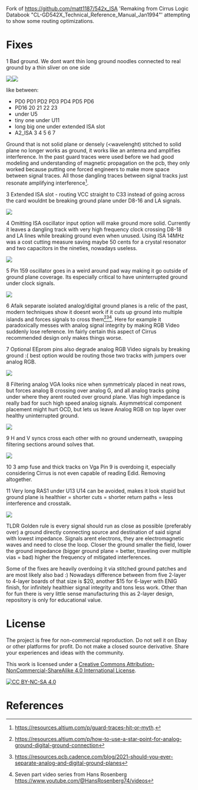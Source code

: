 Fork of https://github.com/matt1187/542x_ISA 'Remaking from Cirrus Logic Databook "CL-GD542X_Technical_Reference_Manual_Jan1994"' attempting to show some routing optimizations.
  
# Fixes

1 Bad ground. We dont want thin long ground noodles connected to real ground by a thin sliver on one side

<img src="images/bad_gnd1.png"><img src="images/bad_gnd2.png">

like between:
- PD0 PD1 PD2 PD3 PD4 PD5 PD6
- PD16 20 21 22 23
- under U5
- tiny one under U11
- long big one under extended ISA slot
- A2_ISA 3 4 5 6 7

Ground that is not solid plane or densely (<wavelenght) stitched to solid plane no longer works as ground, it works like an antenna and amplifies interference. In the past guard traces were used before we had good modeling and understanding of magnetic propagation on the pcb, they only worked because putting one forced engineers to make more space between signal traces. All those dangling traces between signal tracks just resonate amplifying interference[^1].

3 Extended ISA slot - routing VCC straight to C33 instead of going across the card wouldnt be breaking ground plane under D8-16 and LA signals.

<img src="images/bad_gnd3.png">

4 Omitting ISA oscillator input option will make ground more solid. Currently it leaves a dangling track with very high frequency clock crossing D8-18 and LA lines while breaking ground even when unused. Using ISA 14MHz was a cost cutting measure saving maybe 50 cents for a crystal resonator and two capacitors in the nineties, nowadays useless.

<img src="images/bad_gnd4.png">

5 Pin 159 oscillator goes in a weird around pad way making it go outside of ground plane coverage. Its especially critical to have uninterrupted ground under clock signals.

<img src="images/squiggly_clock.png">

6 Afaik separate isolated analog/digital ground planes is a relic of the past, modern techniques show it doesnt work if it cuts up ground into multiple islands and forces signals to cross them[^2][^3][^4]. Here for example it paradoxically messes with analog signal integrity by making RGB Video suddenly lose reference. Im fairly certain this aspect of Cirrus recommended design only makes things worse.

7 Optional EEprom pins also degrade analog RGB Video signals by breaking ground :( best option would be routing those two tracks with jumpers over analog RGB.

<img src="images/bad_gnd6_7.png">

8 Filtering analog VGA looks nice when symmetricaly placed in neat rows, but forces analog B crossing over analog G, and all analog tracks going under where they arent routed over ground plane. Vias high impedance is really bad for such high speed analog signals. Asymmetrical component placement might hurt OCD, but lets us leave Analog RGB on top layer over healthy uninterrupted ground.

<img src="images/bad_gnd8.png">

9 H and V syncs cross each other with no ground underneath, swapping filtering sections around solves that.

<img src="images/bad_gnd9.png">

10 3 amp fuse and thick tracks on Vga Pin 9 is overdoing it, especially considering Cirrus is not even capable of reading Edid. Removing altogether.

11 Very long RAS1 under U13 U14 can be avoided, makes it look stupid but ground plane is healthier = shorter cuts = shorter return paths = less interference and crosstalk.

<img src="images/bad_gnd11.png">


TLDR Golden rule is every signal should run as close as possible (preferably over) a ground directly connecting source and destination of said signal with lowest impedance. Signals arent electrons, they are electromagnetic waves and need to close the loop. Closer the ground smaller the field, lower the ground impedance (bigger ground plane = better, traveling over multiple vias = bad) higher the frequency of mitigated interferences.

Some of the fixes are heavily overdoing it via stitched ground patches and are most likely also bad :) Nowadays difference between from five 2-layer to 4-layer boards of that size is $20, another $15 for 6-layer with ENIG finish, for infinitely healthier signal integrity and tons less work. Other than for fun there is very little sense manufacturing this as 2-layer design, repository is only for educational value.

# License
The project is free for non-commercial reproduction. Do not sell it on Ebay or other platforms for profit. Do not make a closed source derivative. Share your experiences and ideas with the community.

This work is licensed under a [Creative Commons Attribution-NonCommercial-ShareAlike 4.0 International License][cc-by-nc-sa].

[![CC BY-NC-SA 4.0][cc-by-nc-sa-image]][cc-by-nc-sa]

[cc-by-nc-sa]: http://creativecommons.org/licenses/by-nc-sa/4.0/
[cc-by-nc-sa-image]: https://licensebuttons.net/l/by-nc-sa/4.0/88x31.png

# References
[^1]: https://resources.altium.com/p/guard-traces-hit-or-myth.
[^2]: https://resources.altium.com/p/how-to-use-a-star-point-for-analog-ground-digital-ground-connection
[^3]: https://resources.pcb.cadence.com/blog/2021-should-you-ever-separate-analog-and-digital-ground-planes
[^4]: Seven part video series from Hans Rosenberg https://www.youtube.com/@HansRosenberg74/videos
